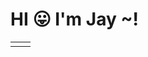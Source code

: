 <html>
  <head>
    <body>
    <h1>HI 😛 I'm Jay ~!</h1>
      <table>
        <tr>
          <td></td><td></td>
        </tr>
      </table>
    </body>
  </head>
</html>
